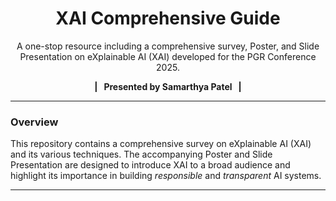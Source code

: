 <h1 align="center">XAI Comprehensive Guide</h1>

<p align="center"> A one-stop resource including a comprehensive survey, Poster, and Slide Presentation on eXplainable AI (XAI) developed for the PGR Conference 2025. </p>
<p align="center"> <strong>| &nbsp; Presented by Samarthya Patel &nbsp; |</strong> </p>

<hr>

### Overview

This repository contains a comprehensive survey on eXplainable AI (XAI) and its various techniques. The accompanying Poster and Slide Presentation are designed to introduce XAI to a broad audience and highlight its importance in building _responsible_ and _transparent_ AI systems.

<hr>

<br>
